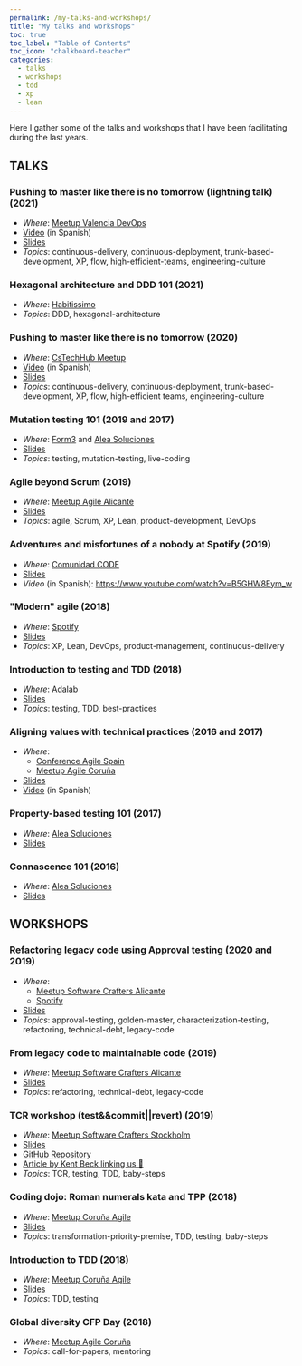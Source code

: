 ```yaml
---
permalink: /my-talks-and-workshops/
title: "My talks and workshops"
toc: true
toc_label: "Table of Contents"
toc_icon: "chalkboard-teacher"
categories:
  - talks
  - workshops
  - tdd
  - xp
  - lean
---
```


Here I gather some of the talks and workshops that I have been facilitating during the last years.

## TALKS

### **Pushing to master like there is no tomorrow (lightning talk)** (2021)

- _Where_: [Meetup Valencia DevOps](https://www.meetup.com/es-ES/Valencia-DevOps/events/276168962/)
- [Video](https://youtu.be/MXDJba472jE?t=1546) (in Spanish)
- [Slides](https://bit.ly/3nYm5BK)
- _Topics_: continuous-delivery, continuous-deployment, trunk-based-development, XP, flow, high-efficient-teams, engineering-culture

### **Hexagonal architecture and DDD 101** (2021)

- _Where_: [Habitissimo](https://www.habitissimo.es/)
- _Topics_: DDD, hexagonal-architecture

### **Pushing to master like there is no tomorrow** (2020)

- _Where_: [CsTechHub Meetup](https://www.meetup.com/es-ES/CSTechHub/)
- [Video](https://www.youtube.com/watch?v=UvtaujgCNsI) (in Spanish)
- [Slides](https://bit.ly/38GJj5H)
- _Topics_: continuous-delivery, continuous-deployment, trunk-based-development, XP, flow, high-efficient teams, engineering-culture

### **Mutation testing 101** (2019 and 2017)

- _Where_: [Form3](https://www.form3.tech/) and [Alea Soluciones](https://www.alea-soluciones.com/)
- [Slides](https://speakerdeck.com/islomar/mutation-testing-101)
- _Topics_: testing, mutation-testing, live-coding

### **Agile beyond Scrum** (2019)

- _Where_: [Meetup Agile Alicante](https://www.meetup.com/es-ES/AgileAlicante/events/260459256/)
- [Slides](https://speakerdeck.com/islomar/agile-mucho-mas-alla-de-scrum)
- _Topics_: agile, Scrum, XP, Lean, product-development, DevOps

### **Adventures and misfortunes of a nobody at Spotify** (2019)

- _Where_: [Comunidad CODE](http://www.comunidadcode.com/)
- [Slides](https://speakerdeck.com/islomar/aventuras-y-desventuras-de-un-mindundi-en-spotify)
- _Video_ (in Spanish): <https://www.youtube.com/watch?v=B5GHW8Eym_w>

### **"Modern" agile** (2018)

- _Where_: [Spotify](https://spotify.com/)
- [Slides](https://speakerdeck.com/islomar/modern-agile)
- _Topics_: XP, Lean, DevOps, product-management, continuous-delivery

### **Introduction to testing and TDD** (2018)

- _Where_: [Adalab](https://adalab.es/)
- [Slides](https://speakerdeck.com/islomar/introduccion-al-testing-y-tdd)
- _Topics_: testing, TDD, best-practices

### **Aligning values with technical practices** (2016 and 2017)

- _Where_:
  - [Conference Agile Spain](https://cas2016.agile-spain.org/)
  - [Meetup Agile Coruña](https://www.meetup.com/es-ES/Coruna-Agile/events/245525249/)
- [Slides](https://www.slideshare.net/bifer/presentacin-cas-2016-alineando-valores-y-principios-con-prcticas-tcnicas)
- [Video](https://www.youtube.com/watch?v=Df6Ppv-C4tI) (in Spanish)

### **Property-based testing 101** (2017)

- _Where_: [Alea Soluciones](https://www.alea-soluciones.com/)
- [Slides](https://speakerdeck.com/islomar/property-based-testing-101)

### **Connascence 101** (2016)

- _Where_: [Alea Soluciones](https://www.alea-soluciones.com/)
- [Slides](https://t.ly/PdVj)

## WORKSHOPS

### Refactoring legacy code using Approval testing (2020 and 2019)

- _Where_:
  - [Meetup Software Crafters Alicante](https://www.meetup.com/es-ES/Software-Crafters-Alicante/events/267849996/)
  - [Spotify](https://spotify.com/)
- [Slides](https://speakerdeck.com/islomar/refactoring-legacy-code-using-approval-testing-meetup-alicante)
- _Topics_: approval-testing, golden-master, characterization-testing, refactoring, technical-debt, legacy-code

### From legacy code to maintainable code (2019)

- _Where_: [Meetup Software Crafters Alicante](https://www.meetup.com/es-ES/Software-Crafters-Alicante/events/261640799/)
- [Slides](https://www.slideshare.net/alicanteswcraft/de-cdigo-legacy-a-cdigo-limpio-y-mantenible)
- _Topics_: refactoring, technical-debt, legacy-code

### **TCR workshop (test&&commit||revert)** (2019)

- _Where_: [Meetup Software Crafters Stockholm](https://www.meetup.com/es-ES/Stockholm-Software-Craftsmanship/events/259388924/)
- [Slides](https://speakerdeck.com/islomar/tcr-workshop)
- [GitHub Repository](https://github.com/islomar/tcr-workshop)
- [Article by Kent Beck linking us 💜](https://increment.com/testing/testing-the-boundaries-of-collaboration/)
- _Topics_: TCR, testing, TDD, baby-steps

### **Coding dojo: Roman numerals kata and TPP** (2018)

- _Where_: [Meetup Coruña Agile](https://www.meetup.com/es-ES/Coruna-Agile/events/250099803/)
- [Slides](https://speakerdeck.com/islomar/kata-de-numeros-romanos-y-tpp)
- _Topics_: transformation-priority-premise, TDD, testing, baby-steps

### **Introduction to TDD** (2018)

- _Where_: [Meetup Coruña Agile](https://www.meetup.com/es-ES/Coruna-Agile/events/247812914/)
- [Slides](https://speakerdeck.com/islomar/introduccion-a-tdd-agile-coruna)
- _Topics_: TDD, testing

### **Global diversity CFP Day** (2018)

- _Where_: [Meetup Agile Coruña](https://www.meetup.com/es-ES/Coruna-Agile/events/247120846/)
- _Topics_: call-for-papers, mentoring
